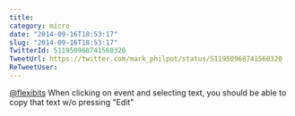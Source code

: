 ```yaml
---
title: 
category: micro
date: "2014-09-16T18:53:17"
slug: "2014-09-16T18:53:17"
TwitterId: 511950968741560320
TweetUrl: https://twitter.com/mark_philpot/status/511950968741560320
ReTweetUser: 
---
```


[@flexibits](https://twitter.com/flexibits) When clicking on event and selecting text, you should be able to copy that text w/o pressing "Edit"